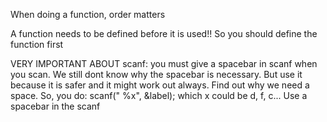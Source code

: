 When doing a function, order matters

A function needs to be defined before it is used!!
So you should define the function first

VERY IMPORTANT ABOUT scanf:
you must give a spacebar in scanf when you scan. 
We still dont know why the spacebar is necessary.
But use it because it is safer and it might work
out always. Find out why we need a space.
So, you do:
   scanf(" %x", &label);
   which x could be d, f, c...
   Use a spacebar in the scanf